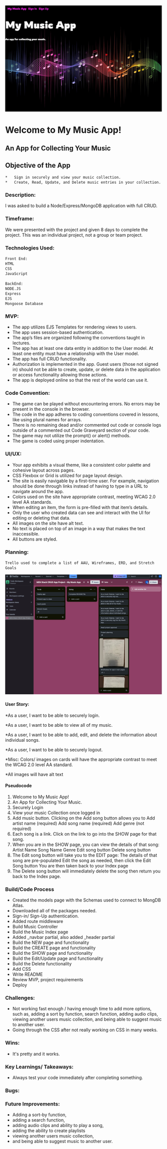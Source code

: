 ![Screenshot of My Music App](/public/assets/My%20Music%20App%20Screenshot.jpg)

# Welcome to My Music App!

## An App for Collecting Your Music

## Objective of the App

    *   Sign in securely and view your music collection.
    *   Create, Read, Update, and Delete music entries in your collection.

<!-- ReadMe Template Worksheet

Your ReadMes are the key deliverable that engineers will want to see as part of your job search. Each engineering team will look at different aspects of your ReadMe and repo. Some will go into the code itself and explore. Others will just want to see the showcase code snippets in the main ReadMe. Some will read the full thing to understand your approach, others will skim to specific sections.

It’s crucial that you cover all the different sections below to ensure that you’ve got the information for all engineers that check these out.

We regularly have employers discuss the importance of the ReadMes in what they’re looking for and why they interview the grads that they do - so don’t underestimate the importance of writing strong ReadMes!

For any pair or group project, you cannot share a ReadMe. These must be written independently to ensure that the engineers reading this understands your specific experience and approach.

It’s a good idea to start your ReadMes during the planning stage as this is the best way to get ahead and save time when it comes to finalising your first draft post-project. As you plan each aspect of your project, note down what you intend to do with screenshots of your plan and anything else you think would be useful, then when you execute this part in your code, you can adjust this part of your ReadMe as needed depending on how your process changed, or if it went as planned then you can leave it as it is.

Make a copy of this document for each project you use throughout the course and fill in each section.

Once the content has been finalised here, you can then quickly upload these onto your GitHub repository later.




Things To Consider:

That there are no spelling mistakes in your ReadMe - if you see a spelling error highlighted below, edit this.
Some engineers will reject applicants if their ReadMes are full of mistakes. From their perspective, if your ReadMes are full of mistakes, what is your code like…

That your technologies are capitalised correctly - i.e JavaScript, jQuery, MongoDB

That your formatting is consistent throughout - headers, indentation, full stops in bullets etc

Any hyperlink included works

That you include images throughout - code snippets, pictures of your planning stage, screenshots of the final project.
These can be still screenshots or gifs
This breaks up the text in your ReadMe and helps to keep the reader engaged

That your ReadMe sounds like you - see this as an opportunity to showcase who you are to the engineering community and prospective employers.
Think back to the Personal Brand session and how employers want to get a sense of who you are. The content you write should sound as if you’re talking through your experience.  -->

<!-- ReadMe Sections

Description

Instructions

Here, give a short description of the project. It can be a couple of sentences where you discuss the point in time during the course that you completed it, the topic of the project and potentially the tech stack.

Insert your Description here: -->

### Description:

I was asked to build a Node/Express/MongoDB application with full CRUD.

<!-- Deployment link

Instructions

Here include the information on where the deployed project can be found. If login details are needed to access the full project, make sure you include them.

If you have not yet deployed your project, you can add this in later.

Insert your Deployment link here: -->

<!-- Getting Started/Code Installation

Instructions

Explain how the reader accesses your code. Include a step by step approach.

Insert your Getting Started/Code Installation here: -->

<!-- Timeframe & Working Team (Solo/Pair/Group)

Instructions

Share the timeframe given for the project and whether you worked independently, in a pair, or in a group.

If you worked in a pair or group, include the names of the people you collaborated with. As a bonus, you can also provide links to their GitHub repo.

Insert your Timeframe & Working Team here: -->

### Timeframe:

We were presented with the project and given 8 days to complete the project. This was an individual project, not a group or team project.

<!-- Technologies Used

Instructions

List every technology you used to complete the project. This can be in one long list, or broken down into categories (Back End, Front End, Development Tools).

Insert your Technologies Used here: -->

### Technologies Used:

    Front End:
    HTML
    CSS
    JavaScript

    BackEnd:
    NODE.JS
    Express
    EJS
    Mongoose Database

<!-- Brief
Instructions

Include the brief set by your instructional team here. This sets the context of the project you were working towards and mimics briefs you will be set later in your future roles.

This can either be in bullets or in a paragraph.


Insert your Brief here: -->

### MVP:

- The app utilizes EJS Templates for rendering views to users.
- The app uses session-based authentication.
- The app’s files are organized following the conventions taught in lectures.
- The app has at least one data entity in addition to the User model. At least one entity must have a relationship with the User model.
- The app has full CRUD functionality.
- Authorization is implemented in the app. Guest users (those not signed in) should not be able to create, update, or delete data in the application or access functionality allowing those actions.
- The app is deployed online so that the rest of the world can use it.

### Code Convention:

- The game can be played without encountering errors. No errors may be present in the console in the browser.
- The code in the app adheres to coding conventions covered in lessons, like using plural names for arrays.
- There is no remaining dead and/or commented out code or console logs outside of a commented out Code Graveyard section of your code.
- The game may not utilize the prompt() or alert() methods.
- The game is coded using proper indentation.

### UI/UX:

- Your app exhibits a visual theme, like a consistent color palette and cohesive layout across pages.
- CSS Flexbox or Grid is utilized for page layout design.
- The site is easily navigable by a first-time user. For example, navigation should be done through links instead of having to type in a URL to navigate around the app.
- Colors used on the site have appropriate contrast, meeting WCAG 2.0 level AA standards.
- When editing an item, the form is pre-filled with that item’s details.
- Only the user who created data can see and interact with the UI for editing or deleting that data.
- All images on the site have alt text.
- No text is placed on top of an image in a way that makes the text inaccessible.
- All buttons are styled.

<!-- Planning

Instructions

The planning stage is important, as all projects in your future roles will have detailed plans before any coding happens. It is a great experience to share with potential engineer employers, as this reflects real engineering team practices.

Start by explaining the initial steps you took in the project.

Did you do any sketches? If so, discuss this and include images.
Any wireframes of the front end and UI? You did? Then explain this and include images.
Any ERDs? (Entity Relationship Diagram) Same here, explain and include images.
Use a project management tool to plan the sprint? If so, talk through this - what tool did you use? How you allocated tickets/responsibilities, sprint timeline etc. Also include screenshots of this.
Any pseudocode?
If it was a group or pair project - Discuss who was designated which tasks. This is very important, as engineers want to understand who owned the different code elements when looking at a group project.

For each project, review the above bullets and discuss every step you took in the planning stage, including the relevant images.

Not every project will include the above, but it’s important to discuss any of the bullets that you did implement.

Insert your Planning here: -->

### Planning:

    Trello used to complete a list of AAU, Wireframes, ERD, and Stretch Goals

![Screenshot of Trello Planning of My Music App](/public/assets/Trello%20Screenshot%20My%20Music%20App.jpg)

#### User Story:

\*As a user, I want to be able to securely login.

\*As a user, I want to be able to view all of my music.

\*As a user, I want to be able to add, edit, and delete the information about individual songs.

\*As a user, I want to be able to securely logout.

\*Misc: Colors/ images on cards will have the appropriate contrast
to meet the WCAG 2.0 level AA standard.

\*All images will have alt text

#### Pseudocode

1. Welcome to My Music App!
2. An App for Collecting Your Music.
3. Securely Login
4. View your music Collection once logged in
5. Add music button.
   Clicking on the Add song button allows you to
   Add artist name (required)
   Add song name (required)
   Add genre (not required)
6. Each song is a link. Click on the link to go into the SHOW page for that song.
7. When you are in the SHOW page, you can view the details of that song:
   Artist Name
   Song Name
   Genre
   Edit song button
   Delete song button
8. The Edit song button will take you to the EDIT page:
   The details of that song are pre-populated
   Edit the song as needed, then click the Edit Song button
   You are then taken back to your Index page
9. The Delete song button will immediately delete the song then return you back to the Index page.

<!-- Build/Code Process

Instructions

The Build/Code Process will be the longest section of your ReadMe and will be most insightful to the engineers that review them. This is where you will discuss the steps you took to code the project.

You want to see your ReadMes as a way to walk the engineers through your approach and problem solving from the start of the project through to the end.

You'll need to include a minimum of 3-4 code snippets, highlighting code you're particularly proud of and these code snippets will have descriptions on what you did, how and why to set the context of the snippet you include. These explanations are important for the engineers, as they will want to understand what you did and the reasoning behind the steps you took.

You don't need to document every single thing you coded, but walk them through the key sections of the project build.

For any group project, you will just focus on your contributions.

Some people will document the build/code process by discussing the key stages they worked on. Others will do a day by day guide. It’s entirely up to you how you structure this, as long as you discuss all the key things above.

Insert your Build/Code Process here: -->

### Build/Code Process

- Created the models page with the Schemas used to connect to MongDB Atlas.
- Downloaded all of the packages needed.
- Sign-in/ Sign-Up authentication.
- Added route middleware
- Build Music Controller
- Build the Music Index page
- Added \_navbar partial, also added \_header partial
- Build the NEW page and functionality
- Build the CREATE page and functionality
- Build the SHOW page and functionality
- Build the Edit/Update page and functionality
- Build the Delete functionality
- Add CSS
- Write README
- Review MVP, project requirements
- Deploy

<!-- Challenges

Instructions

Challenges are great for showing your learning journey and problem solving, and this is a section that many engineers will check out. Every day of your engineering career you’ll encounter challenges, this is part of your growth and development. It’s the challenges you encounter that helps you become a stronger and more competent engineer.

Here you will detail any particular challenges you encountered as you were coding the project.

Questions to answer here:

What technical challenges did you come across?
Why were these challenges?
What problem solving did you do to rectify them?
Team dynamics/ Project management
Tools/Tech you used

Insert your Challenges here: -->

### Challenges:

- Not working fast enough / having enough time to add more options, such as, adding a sort by function, search function, adding audio clips, viewing another users music collection, and being able to suggest music to another user.
- Going through the CSS after not really working on CSS in many weeks.

<!-- Wins

Instructions

The Wins section is your opportunity to highlight the aspects of your project you are most proud of. See this as your chance to showcase these parts of your projects to the engineers reading your ReadMes.

Things you could discuss here:

Interesting problem solving you did
Strong sections of code
Collaboration with other team members
Visual design of the project

Insert your Wins here: -->

### Wins:

- It's pretty and it works.

<!-- Key Learnings/Takeaways

Instructions

This section is one of the other most important parts of your ReadMe from an engineers’ perspective and helps to differentiate each of you from your classmates and team members.

Engineers love to understand what you learn from each project and how it has shaped you as an engineer.

See this as your opportunity to show the engineers how your skills grew during each project sprint.

Things you could discuss here:

What Technologies/Tools do you now feel more confident with? Tell them specifically what you learnt about these.
What engineering processes did you become more comfortable with? Standups? Pair programming? Project management? Tell them what you learnt from these processes?

Insert your Key Learnings/Takeaways here: -->

### Key Learnings/ Takeaways:

- Always test your code immediately after completing something.

<!-- Bugs

Instructions

If you have any bugs in your project, it’s important that you flag them in your ReadMe. This helps the engineers reviewing your projects to understand that you are aware that there are issues - if you don’t flag these, then they won’t have that visibility that you know these problems are in your code and it can result in them not having a full understanding of your technical knowledge.

In either sentences or bullets, explain what the bugs are.

If you have no bugs, you can leave this section blank.

Insert your Bugs here: -->

### Bugs:

<!-- Future Improvements

Instructions

It’s common to get to the end of your project and have ideas on what you would do if you have more time, as well as how you might improve it.

If you do, you should detail this here. It’s great to give that context on potential future improvements, to share your creative or technical ideas with the engineers reading your ReadMes.

In either sentences or bullets, explain what your future improvements would be.

Insert your Future Improvements here: -->

### Future Improvements:

- Adding a sort-by function,
- adding a search function,
- adding audio clips and ability to play a song,
- adding the ability to create playlists
- viewing another users music collection,
- and being able to suggest music to another user.
